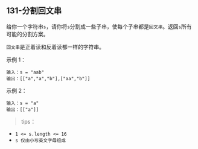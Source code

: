 ## 131-分割回文串

给你一个字符串`s`，请你将`s`分割成一些子串，使每个子串都是`回文串`。返回`s`所有可能的分割方案。

`回文串`是正着读和反着读都一样的字符串。

示例 1：
```
输入：s = "aab"
输出：[["a","a","b"],["aa","b"]]
```
示例 2：
```
输入：s = "a"
输出：[["a"]]
```

>tips：
+ `1 <= s.length <= 16`
+ `s 仅由小写英文字母组成`
